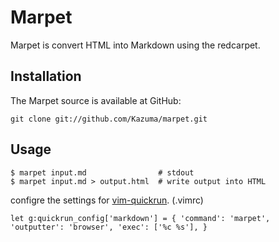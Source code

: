 # Marpet

Marpet is convert HTML into Markdown using the redcarpet.

## Installation

The Marpet source is available at GitHub:

```
git clone git://github.com/Kazuma/marpet.git
```

## Usage

```
$ marpet input.md                # stdout
$ marpet input.md > output.html  # write output into HTML
```

configre the settings for [vim-quickrun](https://github.com/thinca/vim-quickrun). (.vimrc)

```
let g:quickrun_config['markdown'] = { 'command': 'marpet', 'outputter': 'browser', 'exec': ['%c %s'], }
```
